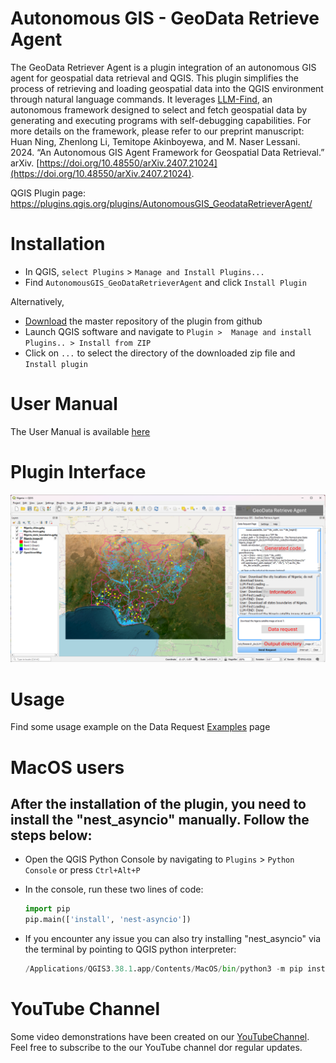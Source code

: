 # Autonomous GIS - GeoData Retrieve Agent
The GeoData Retriever Agent is a plugin integration of an autonomous GIS agent for geospatial data retrieval and QGIS. This plugin simplifies the process of retrieving and loading geospatial data into the QGIS environment through natural language commands. It leverages [LLM-Find](https://github.com/gladcolor/LLM-Find), an autonomous framework designed to select and fetch geospatial data by generating and executing programs with self-debugging capabilities. For more details on the framework, please refer to our preprint manuscript: Huan Ning, Zhenlong Li, Temitope Akinboyewa, and M. Naser Lessani. 2024. “An Autonomous GIS Agent Framework for Geospatial Data Retrieval.” arXiv. [https://doi.org/10.48550/arXiv.2407.21024](https://doi.org/10.48550/arXiv.2407.21024). 

QGIS Plugin page: https://plugins.qgis.org/plugins/AutonomousGIS_GeodataRetrieverAgent/

# Installation
- In QGIS, ```select Plugins``` > ```Manage and Install Plugins...```
- Find ```AutonomousGIS_GeoDataRetrieverAgent``` and click ```Install Plugin```

Alternatively,
- [Download](https://github.com/Teakinboyewa/AutonomousGIS_GeodataRetrieverAgent/archive/refs/heads/master.zip) the master repository of the plugin from github
- Launch QGIS software and navigate to ```Plugin >  Manage and install Plugins.. > Install from ZIP```
- Click on ```...``` to select the directory of the downloaded zip file and ```Install plugin```

# User Manual
The User Manual is available [here](https://github.com/Teakinboyewa/AutonomousGIS_GeodataRetrieverAgent/blob/master/User_manual.md)

# Plugin Interface

![Plugin Interface.png](Docs%2FPluginGUI.png)

# Usage
Find some usage example on the Data Request [Examples](https://github.com/Teakinboyewa/AutonomousGIS_GeodataRetrieverAgent/blob/master/Data%20request%20examples.md) page

# MacOS users
## After the installation of the plugin, you need to install the "nest_asyncio" manually. Follow the steps below:
- Open the QGIS Python Console by navigating to ```Plugins``` > ```Python Console``` or press ```Ctrl+Alt+P```
- In the console, run these two lines of code:
  ```python
  import pip
  pip.main(['install', 'nest-asyncio'])
- If you encounter any issue you can also try installing "nest_asyncio" via the terminal by pointing to QGIS python interpreter:
  
  ```python
  /Applications/QGIS3.38.1.app/Contents/MacOS/bin/python3 -m pip install nest_asyncio


# YouTube Channel
Some video demonstrations have been created on our [YouTubeChannel](https://youtube.com/@gibd_lab). Feel free to subscribe to the our YouTube channel dor regular updates.
